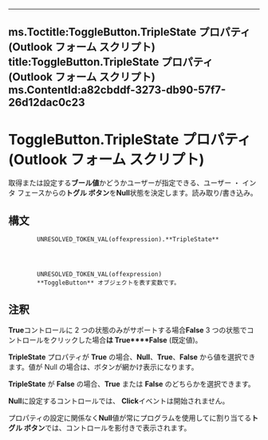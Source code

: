 

---
ms.Toctitle:ToggleButton.TripleState プロパティ (Outlook フォーム スクリプト)
title:ToggleButton.TripleState プロパティ (Outlook フォーム スクリプト)
ms.ContentId:a82cbddf-3273-db90-57f7-26d12dac0c23
---
# ToggleButton.TripleState プロパティ (Outlook フォーム スクリプト)




取得または設定する**ブール値**かどうかユーザーが指定できる、ユーザー ・ インタ フェースからの**トグル ボタン**を**Null**状態を決定します。読み取り/書き込み。

## 構文

            UNRESOLVED_TOKEN_VAL(offexpression).**TripleState**




            UNRESOLVED_TOKEN_VAL(offexpression)
            **ToggleButton** オブジェクトを表す変数です。



## 注釈
**True**コントロールに 2 つの状態のみがサポートする場合**False** 3 つの状態でコントロールをクリックした場合**は True****False** (既定値)。



**TripleState** プロパティが **True** の場合、**Null**、**True**、**False** から値を選択できます。値が Null の場合は、ボタンが網かけ表示になります。



**TripleState** が **False** の場合、**True** または **False** のどちらかを選択できます。



**Null**に設定するコントロールでは、 **Click**イベントは開始されません。



プロパティの設定に関係なく**Null**値が常にプログラムを使用してに割り当てる**トグル ボタン**では、コントロールを影付きで表示されます。





